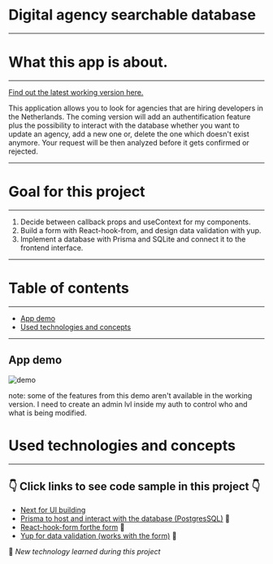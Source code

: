 # Digital agency searchable database

---

# What this app is about.
---

[Find out the latest working version here.](https://agency-find-job.vercel.app/)

This application allows you to look for agencies that are hiring developers in the Netherlands. The coming version will add an authentification feature plus the possibility to interact with the database whether you want to update an agency, add a new one or, delete the one which doesn't exist anymore. Your request will be then analyzed before it gets confirmed or rejected.

---

# Goal for this project
---

1. Decide between callback props and useContext for my components.
2. Build a form with React-hook-from, and design data validation with yup.
3. Implement a database with Prisma and SQLite and connect it to the frontend interface.

--- 

# Table of contents

---

- [App demo](#app-demo)
- [Used technologies and concepts](#used-technologies-and-concepts)

---

App demo
---

![demo](https://user-images.githubusercontent.com/98712114/196496480-c56a7562-6f31-410e-8312-2245cd7373c4.gif)

note: some of the features from this demo aren't available in the working version. I need to create an admin lvl inside my auth to control who and what is being modified.

# Used technologies and concepts
---
## 👇 Click links to see code sample in this project 👇

- [Next for UI building](https://github.com/P-NBLT/static-website-project/blob/main/pages/index.js)
- [Prisma to host and interact with the database (PostgresSQL)](https://github.com/P-NBLT/agency-find-job/blob/main/prisma/schema.prisma) 🐣
- [React-hook-form forthe form](https://github.com/P-NBLT/agency-find-job/blob/main/component/organism/AgencyForm/AgencyForm.js) 🐣
- [Yup for data validation (works with the form)](https://github.com/P-NBLT/agency-find-job/blob/main/validation/signup.js) 🐣

🐣 *New technology learned during this project*
